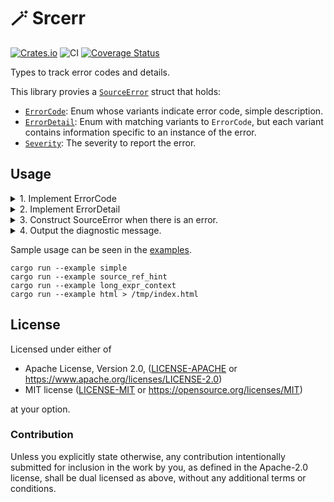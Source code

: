 # 🪄 Srcerr

[![Crates.io](https://img.shields.io/crates/v/srcerr.svg)](https://crates.io/crates/srcerr)
![CI](https://github.com/azriel91/srcerr/workflows/CI/badge.svg)
[![Coverage Status](https://codecov.io/gh/azriel91/srcerr/branch/main/graph/badge.svg)](https://codecov.io/gh/azriel91/srcerr)

Types to track error codes and details.

This library provies a [`SourceError`] struct that holds:

* [`ErrorCode`]: Enum whose variants indicate error code, simple description.
* [`ErrorDetail`]: Enum with matching variants to `ErrorCode`, but each variant contains information specific to an instance of the error.
* [`Severity`]: The severity to report the error.

[`ErrorCode`]: https://docs.rs/srcerr/latest/srcerr/trait.ErrorCode.html
[`ErrorDetail`]: https://docs.rs/srcerr/latest/srcerr/trait.ErrorDetail.html
[`Severity`]: https://docs.rs/codespan-reporting/0.11.1/codespan_reporting/diagnostic/enum.Severity.html
[`SourceError`]: https://docs.rs/srcerr/latest/srcerr/struct.SourceError.html

## Usage

<details>
<summary>1. Implement ErrorCode</summary>

```rust
#[derive(Clone, Copy, Debug, PartialEq, Eq)]
pub enum SimpleErrorCode {
    /// Error when a value is out of range.
    ValueOutOfRange,
    /// Error when a string is too long.
    StringTooLong,
}

impl ErrorCode for SimpleErrorCode {
    const ERROR_CODE_MAX: usize = 2;
    const PREFIX: &'static str = "E";

    fn code(self) -> usize {
        match self {
            Self::ValueOutOfRange => 1,
            Self::StringTooLong => 2,
        }
    }

    fn description(self) -> &'static str {
        match self {
            Self::ValueOutOfRange => "Value out of range.",
            Self::StringTooLong => "String provided is too long.",
        }
    }
}
```

</details>

<details>
<summary>2. Implement ErrorDetail</summary>

```rust
#[derive(Debug)]
pub enum SimpleErrorDetail {
    /// Error when a value is out of range.
    ValueOutOfRange {
        /// ID of the file containing the invalid value.
        file_id: usize,
        /// The value.
        value: i32,
        /// Byte begin and end indices where the value is defined.
        value_byte_indices: Range<usize>,
        /// Range that the value must be within.
        range: RangeInclusive<u32>,
    },
    /// Error when a string is too long.
    StringTooLong {
        /// ID of the file containing the invalid value.
        file_id: usize,
        /// The value that is too long.
        value: String,
        /// Byte begin and end indices where the value is defined.
        value_byte_indices: Range<usize>,
        /// Maximum length allowed for the string.
        limit: usize,
    },
}

impl<'files> ErrorDetail<'files> for SimpleErrorDetail {
    type Files = SimpleFiles<&'files str, &'files str>;

    fn labels(&self) -> Vec<Label<usize>> {
        match self {
            Self::ValueOutOfRange {
                file_id,
                value_byte_indices,
                range,
                ..
            } => {
                vec![
                    Label::primary(*file_id, value_byte_indices.clone()).with_message(format!(
                        "not within the range: `{}..={}`",
                        range.start(),
                        range.end()
                    )),
                ]
            }
            Self::StringTooLong {
                file_id,
                value_byte_indices,
                limit,
                ..
            } => {
                vec![
                    Label::primary(*file_id, value_byte_indices.clone())
                        .with_message(format!("exceeds the {} character limit.", limit)),
                ]
            }
        }
    }

    fn notes(&self, _files: &Self::Files) -> Vec<String> {
        match self {
            Self::ValueOutOfRange { range, .. } => {
                let valid_exprs = range.clone().map(|n| Cow::Owned(n.to_string()));
                let suggestion = Note::valid_exprs(valid_exprs).expect("Failed to format note.");
                vec![suggestion]
            }
            Self::StringTooLong { .. } => vec![],
        }
    }
}
```

</details>

<details>
<summary>3. Construct SourceError when there is an error.</summary>

```rust
fn value_out_of_range<'f>(
    file_id: usize,
) -> SourceError<'f, SimpleErrorCode, SimpleErrorDetail, SimpleFiles<&'f str, &'f str>> {
    let error_code = SimpleErrorCode::ValueOutOfRange;
    let error_detail = SimpleErrorDetail::ValueOutOfRange {
        file_id,
        value: -1,
        value_byte_indices: 21..23,
        range: 1..=3,
    };
    let severity = Severity::Error;

    SourceError::new(error_code, error_detail, severity)
}

fn string_too_long<'f>(
    file_id: usize,
    content: &str,
) -> SourceError<'f, SimpleErrorCode, SimpleErrorDetail, SimpleFiles<&'f str, &'f str>> {
    let error_code = SimpleErrorCode::StringTooLong;
    let error_detail = SimpleErrorDetail::StringTooLong {
        file_id,
        value: content[40..47].to_string(),
        value_byte_indices: 39..48,
        limit: 5,
    };
    let severity = Severity::Error;

    SourceError::new(error_code, error_detail, severity)
}
```

</details>

<details>
<summary>4. Output the diagnostic message.</summary>

```rust
let value_out_of_range = value_out_of_range(file_id);
let value_out_of_range = value_out_of_range.as_diagnostic(&files);
let string_too_long = string_too_long(file_id, content);
let string_too_long = string_too_long.as_diagnostic(&files);

let writer = StandardStream::stderr(ColorChoice::Always);
let config = term::Config::default();
term::emit(&mut writer.lock(), &config, &files, &value_out_of_range)?;
term::emit(&mut writer.lock(), &config, &files, &string_too_long)?;
```

</details>

Sample usage can be seen in the [examples](examples).

```
cargo run --example simple
cargo run --example source_ref_hint
cargo run --example long_expr_context
cargo run --example html > /tmp/index.html
```

## License

Licensed under either of

* Apache License, Version 2.0, ([LICENSE-APACHE](LICENSE-APACHE) or https://www.apache.org/licenses/LICENSE-2.0)
* MIT license ([LICENSE-MIT](LICENSE-MIT) or https://opensource.org/licenses/MIT)

at your option.

### Contribution

Unless you explicitly state otherwise, any contribution intentionally submitted for inclusion in the work by you, as defined in the Apache-2.0 license, shall be dual licensed as above, without any additional terms or conditions.

